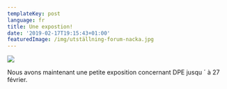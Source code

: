 ```yaml
---
templateKey: post
language: fr
title: Une expostion!
date: '2019-02-17T19:15:43+01:00'
featuredImage: /img/utställning-forum-nacka.jpg
---
```

![](/img/utställning-forum-nacka.jpg)

Nous avons  maintenant une petite exposition concernant DPE jusqu ´ à 27 février.

